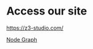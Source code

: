 # Access our site

https://z3-studio.com/

[Node Graph](https://github.com/Z3-Studio/Z3-Unity-Toolkit)

